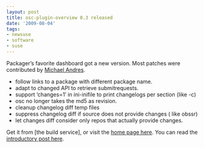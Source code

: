 ```yaml
---
layout: post
title: osc-plugin-overview 0.3 released
date: '2009-08-04'
tags:
- newsuse
- software
- suse
---
```


Packager’s favorite dashboard got a new version. Most patches were contributed by [Michael Andres](http://mlandres.blogspot.com/).

- follow links to a package with different package name.
- adapt to changed API to retrieve submitrequests.
- support ‘changes=1’ in ini-inifile to print changelogs per section (like -c)
- osc no longer takes the md5 as revision.
- cleanup changelog diff temp files
- suppress changelog diff if source does not provide changes ( like obssr)
- let changes diff consider only repos that actually provide changes.

Get it from [the build service], or visit the [home page here](http://en.opensuse.org/Build_Service/osc_plugins/Overview). You can read the [introductory post here](http://duncan.mac-vicar.com/blog/archives/530).


